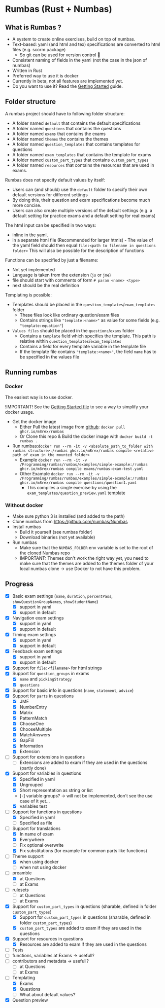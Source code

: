 # Rumbas (Rust + Numbas)

## What is Rumbas ?

- A system to create online exercises, build on top of numbas.
- Text-based: yaml (and html and tex) specifications are converted to html files (e.g. scorm package)
  - So git can be used for version control 🎉
- Consistent naming of fields in the yaml (not the case in the json of numbas)
- Written in Rust
- Preferred way to use it is docker
- Currently in beta, not all features are implemented yet.
- Do you want to use it? Read the [Getting Started](https://github.com/m8rex/rumbas/blob/master/GETTING_STARTED.md) guide.

## Folder structure

A rumbas project should have to following folder structure:

- A folder named `default` that contains the default specifications
- A folder named `questions` that contains the questions
- A folder named `exams` that contains the exams
- A folder named `themes` the contains the themes
- A folder named `question_templates` that contains templates for questions
- A folder named `exam_templates` that contains the template for exams
- A folder named `custom_part_types` that contains `custom_part_types`
- A folder named `resources` that contains the resources that are used in exams.

Rumbas does not specify default values by itself:

- Users can (and should) use the `default` folder to specify their own default versions for different settings
- By doing this, their question and exam specifications become much more concise.
- Users can also create multiple versions of the default settings (e.g. a default setting for practice exams and a default setting for real exams)

The html input can be specified in two ways:

- inline in the yaml,
- in a separate html file (Recommended for larger htmls) - The value of the yaml field should then equal `file:<path to filename in questions folder>`
  This will also be possible for the description of functions

Functions can be specified by just a filename:

- Not yet implemented
- Language is taken from the extension (`js` or `jme`)
- file should start with comments of form `# param <name> <type>`
- next should be the real definition

Templating is possible:

- Templates should be placed in the `question_templates`/`exam_templates` folder
  - These files look like ordinary question/exam files
  - Contains strings like `"template:<name>"` as value for some fields (e.g. `"template:equation"`)
- `Values files` should be placed in the `questions`/`exams` folder
  - Contains a `template` field which specifies the template. This path is relative within `question_templates`/`exam_templates`
  - Contains a field for every template variable in the template file
  - If the template file contains `"template:<name>"`, the field `name` has to be specified in the values file

## Running rumbas

### Docker

The easiest way is to use docker.

!IMPORTANT! See the [Getting Started file](https://github.com/m8rex/rumbas/blob/master/GETTING_STARTED.md#simplifying-docker-usage) to see a way to simplify your docker usage.

- Get the docker image
  - Either Pull the latest image from [github](https://github.com/orgs/m8rex/packages/container/package/rumbas): `docker pull ghcr.io/m8rex/rumbas`
  - Or Clone this repo & Build the docker image with `docker build -t rumbas .`
- Run rumbas:`docker run --rm -it -v <absolute_path_to_folder with rumbas structure>:/rumbas ghcr.io/m8rex/rumbas compile <relative path of exam in the mounted folder>`
  - Example `docker run --rm -it -v /Programming/rumbas/rumbas/examples/simple-example:/rumbas ghcr.io/m8rex/rumbas compile exams/rumbas-exam-test.yaml`
  - Other Example `docker run --rm -it -v /Programming/rumbas/rumbas/examples/simple-example:/rumbas ghcr.io/m8rex/rumbas compile questions/question1.yaml`
    - This compiles a single exercise by using the `exam_templates/question_preview.yaml` template

### Without docker

- Make sure python 3 is installed (and added to the path)
- Clone numbas from https://github.com/numbas/Numbas
- Install rumbas
  - Build it yourself (see rumbas folder)
  - Download binaries (not yet available)
- Run rumbas
  - Make sure that the `NUMBAS_FOLDER` env variable is set to the root of the cloned Numbas repo
  - IMPORTANT: Themes don't work the right way yet, you need to make sure that the themes are added to the themes folder of your local numbas clone -> use Docker to not have this problem.

## Progress

- [x] Basic exam settings (`name`, `duration`, `percentPass`, `showQuestionGroupNames`, `showStudentName`)
  - [x] support in yaml
  - [x] support in default
- [x] Navigation exam settings
  - [x] support in yaml
  - [x] support in default
- [x] Timing exam settings
  - [x] support in yaml
  - [x] support in default
- [x] Feedback exam settings
  - [x] support in yaml
  - [x] support in default
- [x] Support for `file:<filename>` for html strings
- [x] Support for `question_groups` in exams
  - [x] `name` and `pickingStrategy`
  - [x] `questions`
- [x] Support for basic info in questions (`name`, `statement`, `advice`)
- [x] Support for `parts` in questions
  - [x] JME
  - [x] NumberEntry
  - [x] Matrix
  - [x] PatternMatch
  - [x] ChooseOne
  - [x] ChooseMultiple
  - [x] MatchAnswers
  - [x] GapFill
  - [x] Information
  - [x] Extension
- [ ] Support for extensions in questions
  - [ ] Extensions are added to exam if they are used in the questions (partly done)
- [x] Support for variables in questions
  - [x] Specified in yaml
  - [x] Ungrouped
  - [x] Short representation as string or list
  - [-] variable groups? -> will not be implemented, don't see the use case of it yet...
  - [x] variables test
- [ ] Support for functions in questions
  - [x] Specified in yaml
  - [ ] Specified as file
- [ ] Support for translations
  - [x] In name of exam
  - [x] Everywhere
  - [ ] Fix optional overwrite
  - [x] Fix substitutions (for example for common parts like functions)
- [ ] Theme support
  - [x] when using docker
  - [ ] when not using docker
- [ ] preamble
  - [x] at Questions
  - [ ] at Exams
- [ ] rulesets
  - [ ] at Questions
  - [ ] at Exams
- [x] Support for `custom_part_types` in questions (sharable, defined in folder `custom_part_types`)
  - [x] Support for `custom_part_types` in questions (sharable, defined in folder `custom_part_types`)
  - [x] `custom_part_types` are added to exam if they are used in the questions
- [x] Support for resources in questions
  - [x] Resources are added to exam if they are used in the questions
- [ ] Tests
- [ ] functions, variables at Exams -> usefull?
- [ ] contributors and metadata -> usefull?
  - [ ] at Questions
  - [ ] at Exams
- [ ] Templating
  - [x] Exams
  - [x] Questions
  - [ ] What about default values?
- [x] Question preview
